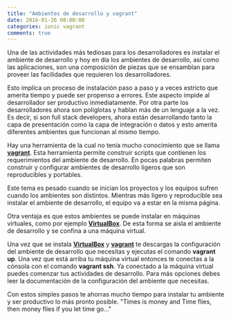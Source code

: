 ```yaml
---
title: "Ambientes de desarrollo y vagrant"
date: 2016-01-26 08:00:00
categories: ionic vagrant
comments: true
---
```


Una de las actividades más tediosas para los desarrolladores es instalar el ambiente de desarrollo y hoy en día los ambientes de desarrollo, así como las aplicaciones, son una composición de piezas que se ensamblan para proveer las facilidades que requieren los desarrolladores.

Esto implica un proceso de instalación paso a paso y a veces estricto que amerita tiempo y puede ser propenso a errores. Este aspecto impide al desarrollador ser productivo inmediatamente. Por otra parte los desarrolladores ahora son políglotas y hablan más de un lenguaje a la vez. Es decir, si son full stack developers, ahora están desarrollando tanto la capa de presentación como la capa de integración o datos y esto amerita diferentes ambientes que funcionan al mismo tiempo.

Hay una herramienta de la cual no tenía mucho conocimiento que se llama [__vagrant__][1]. Esta herramienta permite construir scripts que contienen los requerimientos del ambiente de desarrollo. En pocas palabras permiten construir y configurar ambientes de desarrollo ligeros que son reproducibles y portables.

Este tema es pesado cuando se inician los proyectos y los equipos sufren cuando los ambientes son distintos. Mientras más ligero y reproducible sea instalar el ambiente de desarrollo, el equipo va a estar en la misma página.

Otra ventaja es que estos ambientes se puede instalar en máquinas virtuales, como por ejemplo [__VirtualBox__][2]. De esta forma se aisla el ambiente de desarrollo y se confina a una máquina virtual.

Una vez que se instala [__VirtualBox__][2] y [__vagrant__][1] te descargas la configuración del ambiente de desarrollo que necesitas y ejecutas el comando __vagrant up__. Una vez que está arriba tu máquina virtual entonces te conectas a la cónsola con el comando __vagrant ssh__. Ya conectado a la máquina virtual puedes comenzar tus actividades de desarrollo. Para más opciones debes leer la documentación de la configuración del ambiente que necesitas.

Con estos simples pasos te ahorras mucho tiempo para instalar tu ambiente y ser productivo lo más pronto posible. "Times is money and Time flies, then money flies if you let time go..."

[1]: https://www.vagrantup.com "vagrant up"
[2]: https://www.virtualbox.org "VirtualBox"